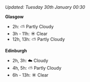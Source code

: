 *Updated: Tuesday 30th January 00:30*

**Glasgow**

* 2h: :partly_sunny: Partly Cloudy
* 3h - 11h: :sunny: Clear
* 12h, 13h: :partly_sunny: Partly Cloudy

**Edinburgh**

* 2h, 3h: :cloud: Cloudy
* 4h, 5h: :partly_sunny: Partly Cloudy
* 6h - 13h: :sunny: Clear
